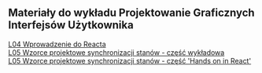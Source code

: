## Materiały do wykładu Projektowanie Graficznych Interfejsów Użytkownika


[L04 Wprowadzenie do Reacta](pgui/L04_react.html)  
[L05 Wzorce projektowe synchronizacji stanów - część wykładowa](pgui/L05_state_patterns.html)  
[L05 Wzorce projektowe synchronizacji stanów - część 'Hands on in React'](pgui/L05_state_patterns_in_react.html)  

